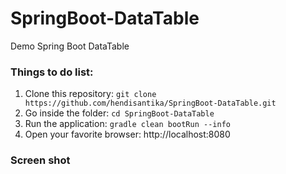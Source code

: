 # SpringBoot-DataTable
Demo Spring Boot DataTable 

### Things to do list:
1. Clone this repository: `git clone https://github.com/hendisantika/SpringBoot-DataTable.git`
2. Go inside the folder: `cd SpringBoot-DataTable`
3. Run the application: `gradle clean bootRun --info`
4. Open your favorite browser: http://localhost:8080

### Screen shot